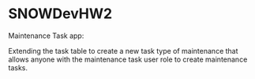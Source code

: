 # SNOWDevHW2

Maintenance Task app:

Extending the task table to create a new task type of maintenance that allows anyone with the maintenance task user role to create maintenance tasks.
